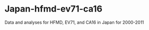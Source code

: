 Japan-hfmd-ev71-ca16
====================

Data and analyses for HFMD, EV71, and CA16 in Japan for 2000-2011
